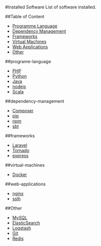 #Installed Software
List of software installed.

##Table of Content
- [Programme Language](#programe-language)
- [Dependency Management](#dependency-management)
- [Frameworks](#frameworks)
- [Virtual Machines](#virtual-machines)
- [Web Applications](#web-applications)
- [Other](#other)

##programe-language
- [PHP](software/PHP.md)
- [Python](software/Python.md)
- [Java](software/Java.md)
- [nodejs](software/node.md)
- [Scala](software/scala.md)

##dependency-management
- [Composer](software/Composer.md)
- [pip](software/pip.md)
- [npm](software/npm.md)
- [sbt](software/sbt.md)

##frameworks
- [Laravel](software/Laravel.md)
- [Tornado](software/Tornado.md)
- [express](software/express.md)

##virtual-machines
- [Docker](software/Docker.md)

##web-applications
- [nginx](software/nginx.md)
- [sslh](software/sslh.md)

##Other
- [MySQL](software/MySQL.md)
- [ElasticSearch](software/ElasticSearch.md)
- [Logstash](software/Logstash.md)
- [Git](software/Git.md)
- [Redis](software/redis.md)